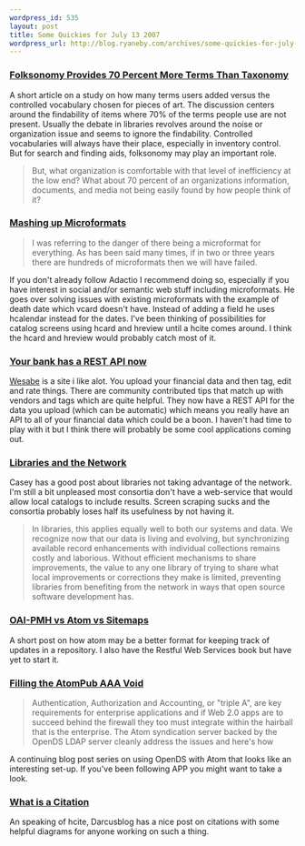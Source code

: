 ```yaml
--- 
wordpress_id: 535
layout: post
title: Some Quickies for July 13 2007
wordpress_url: http://blog.ryaneby.com/archives/some-quickies-for-july-13-2007/
---
```

<h3><a href="http://www.personalinfocloud.com/2007/06/folksonomy_prov.html">Folksonomy Provides 70 Percent More Terms Than Taxonomy</a></h3>

A short article on a study on how many terms users added versus the controlled vocabulary chosen for pieces of art. The discussion centers around the findability of items where 70% of the terms people use are not present. Usually the debate in libraries revolves around the noise or organization issue and seems to ignore the findability. Controlled vocabularies will always have their place, especially in inventory control. But for search and finding aids, folksonomy may play an important role.

<blockquote>But, what organization is comfortable with that level of inefficiency at the low end? What about 70 percent of an organizations information, documents, and media not being easily found by how people think of it?</blockquote>

<h3><a href="http://adactio.com/journal/1315">Mashing up Microformats</a></h3>

<blockquote>I was referring to the danger of there being a microformat for everything. As has been said many times, if in two or three years there are hundreds of microformats then we will have failed.</blockquote>

If you don't already follow Adactio I recommend doing so, especially if you have interest in social and/or semantic web stuff including microformats. He goes over solving issues with existing microformats with the example of death date which vcard doesn't have. Instead of adding a field he uses hcalendar instead for the dates. I've been thinking of possibilities for catalog screens using hcard and hreview until a hcite comes around. I think the hcard and hreview would probably catch most of it.

<h3><a href="http://blog.wesabe.com/index.php/2007/07/12/your-bank-has-a-rest-api-now-shhh-dont-tell-them/">Your bank has a REST API now</a></h3>

<a href="http://www.wesabe.com">Wesabe</a> is a site i like alot. You upload your financial data and then tag, edit and rate things. There are community contributed tips that match up with vendors and tags which are quite helpful. They now have a REST API for the data you upload (which can be automatic) which means you really have an API to all of your financial data which could be a boon. I haven't had time to play with it but I think there will probably be some cool applications coming out.

<h3><a href="http://maisonbisson.com/blog/post/11849/#an-almost-manifesto-masquerading-as-a-presentation">Libraries and the Network</a></h3>

Casey has a good post about libraries not taking advantage of the network. I'm still a bit unpleased most consortia don't have a web-service that would allow local catalogs to include results. Screen scraping sucks and the consortia probably loses half its usefulness by not having it.

<blockquote>In libraries, this applies equally well to both our systems and data. We recognize now that our data is living and evolving, but synchronizing available record enhancements with individual collections remains costly and laborious. Without efficient mechanisms to share improvements, the value to any one library of trying to share what local improvements or corrections they make is limited, preventing libraries from benefiting from the network in ways that open source software development has.</blockquote>

<h3><a href="http://wwmm.ch.cam.ac.uk/blogs/downing/?p=101">OAI-PMH vs Atom vs Sitemaps</a></h3>

A short post on how atom may be a better format for keeping track of updates in a repository. I also have the Restful Web Services book but have yet to start it.

<h3><a href="http://blogs.sun.com/treydrake/entry/filling_the_atompub_aaa_void">Filling the AtomPub AAA Void</a></h3>

<blockquote>Authentication, Authorization and Accounting, or "triple A", are key requirements for enterprise applications and if Web 2.0 apps are to succeed behind the firewall they too must integrate within the hairball that is the enterprise. The Atom syndication server backed by the OpenDS LDAP server cleanly address the issues and here's how</blockquote>

A continuing blog post series on using OpenDS with Atom that looks like an interesting set-up. If you've been following APP you might want to take a look.

<h3><a href="http://netapps.muohio.edu/blogs/darcusb/darcusb/archives/2007/06/07/what-is-a-citation">What is a Citation</a></h3>

An speaking of hcite, Darcusblog has a nice post on citations with some helpful diagrams for anyone working on such a thing.
